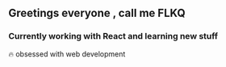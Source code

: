 
## Greetings everyone , call me FLKQ

### Currently working with React and learning new stuff 

🔥 obsessed with web development







